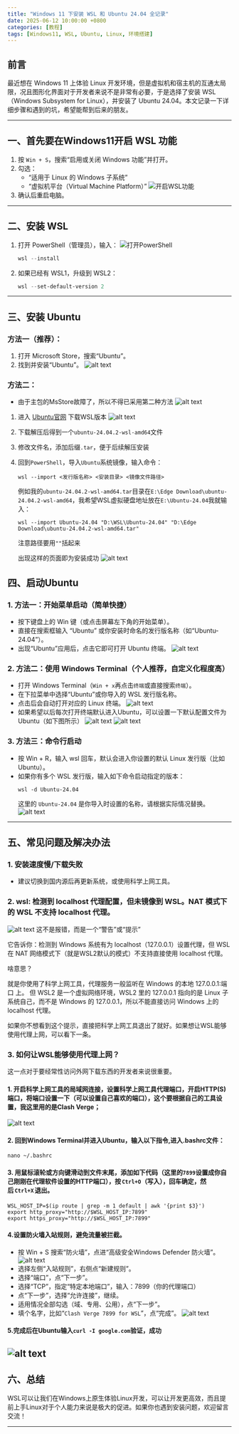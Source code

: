 ```yaml
---
title: "Windows 11 下安装 WSL 和 Ubuntu 24.04 全记录"
date: 2025-06-12 10:00:00 +0800
categories: [教程]
tags: [Windows11, WSL, Ubuntu, Linux, 环境搭建]
---
```


## 前言

最近想在 Windows 11 上体验 Linux 开发环境，但是虚拟机和宿主机的互通太局限，况且图形化界面对于开发者来说不是非常有必要，于是选择了安装 WSL（Windows Subsystem for Linux），并安装了 Ubuntu 24.04。本文记录一下详细步骤和遇到的坑，希望能帮到后来的朋友。

---

## 一、首先要在Windows11开启 WSL 功能

1. 按 `Win + S`，搜索“启用或关闭 Windows 功能”并打开。
2. 勾选：
    - “适用于 Linux 的 Windows 子系统”
    - “虚拟机平台（Virtual Machine Platform）”
    ![开启WSL功能](/assets/post_imgs/2025-06-13-windows11-install-wsl-ubuntu24-04/image.png)
3. 确认后重启电脑。

---

## 二、安装 WSL

1. 打开 PowerShell（管理员），输入：
    ![打开PowerShell](/assets/post_imgs/2025-06-13-windows11-install-wsl-ubuntu24-04/image-1.png)
    ```powershell
    wsl --install
    ```

2. 如果已经有 WSL1，升级到 WSL2：

    ```powershell
    wsl --set-default-version 2
    ```

---

## 三、安装 Ubuntu
### 方法一（推荐）：
1. 打开 Microsoft Store，搜索“Ubuntu”。
2. 找到并安装“Ubuntu”。
    ![alt text](/assets/post_imgs/2025-06-13-windows11-install-wsl-ubuntu24-04/image-4.png)

### 方法二：
- 由于主包的MsStore故障了，所以不得已采用第二种方法
![alt text](/assets/post_imgs/2025-06-13-windows11-install-wsl-ubuntu24-04/image-2.png)
1. 进入 [Ubuntu官网](https://ubuntu.com/desktop/wsl) 下载WSL版本
![alt text](/assets/post_imgs/2025-06-13-windows11-install-wsl-ubuntu24-04/image-3.png)
2. 下载解压后得到一个`ubuntu-24.04.2-wsl-amd64`文件
3. 修改文件名，添加后缀`.tar`，便于后续解压安装
4. 回到`PowerShell`，导入`Ubuntu`系统镜像，输入命令：
    ```
    wsl --import <发行版名称> <安装目录> <镜像文件路径>
    ```
    例如我的`ubuntu-24.04.2-wsl-amd64.tar`目录在`E:\Edge Download\ubuntu-24.04.2-wsl-amd64`，我希望WSL虚拟硬盘地址放在`E:\Ubuntu-24.04`我就输入：
    ```
    wsl --import Ubuntu-24.04 "D:\WSL\Ubuntu-24.04" "D:\Edge Download\ubuntu-24.04.2-wsl-amd64.tar"
    ```
    注意路径要用`""`括起来
    
    出现这样的页面即为安装成功
    ![alt text](/assets/post_imgs/2025-06-13-windows11-install-wsl-ubuntu24-04/image-5.png)

## 四、启动Ubuntu

### 1. **方法一**：开始菜单启动（简单快捷）
- 按下键盘上的 Win 键（或点击屏幕左下角的开始菜单）。
- 直接在搜索框输入 “Ubuntu” 或你安装时命名的发行版名称（如“Ubuntu-24.04”）。
- 出现“Ubuntu”应用后，点击它即可打开 Ubuntu 终端。
    ![alt text](/assets/post_imgs/2025-06-13-windows11-install-wsl-ubuntu24-04/image-6.png)

### 2. **方法二**：使用 Windows Terminal（个人推荐，自定义化程度高）
- 打开 Windows Terminal（`Win + x`再点击`终端`或直接搜索`终端`）。
- 在下拉菜单中选择“Ubuntu”或你导入的 WSL 发行版名称。
- 点击后会自动打开对应的 Linux 终端。
    ![alt text](/assets/post_imgs/2025-06-13-windows11-install-wsl-ubuntu24-04/image-7.png)
- 如果希望以后每次打开终端默认进入Ubuntu，可以设置一下默认配置文件为Ubuntu（如下图所示）
![alt text](/assets/post_imgs/2025-06-13-windows11-install-wsl-ubuntu24-04/image-10.png)
![alt text](/assets/post_imgs/2025-06-13-windows11-install-wsl-ubuntu24-04/image-11.png)

### 3. **方法三**：命令行启动
- 按 Win + R，输入 wsl 回车，默认会进入你设置的默认 Linux 发行版（比如 Ubuntu）。
- 如果你有多个 WSL 发行版，输入如下命令启动指定的版本：
    ```
    wsl -d Ubuntu-24.04
    ```
    这里的 `Ubuntu-24.04` 是你导入时设置的名称，请根据实际情况替换。
    ![alt text](/assets/post_imgs/2025-06-13-windows11-install-wsl-ubuntu24-04/image-8.png)



---

## 五、常见问题及解决办法

### 1. 安装速度慢/下载失败
- 建议切换到国内源后再更新系统，或使用科学上网工具。

### 2. wsl: 检测到 localhost 代理配置，但未镜像到 WSL。NAT 模式下的 WSL 不支持 localhost 代理。
![alt text](/assets/post_imgs/2025-06-13-windows11-install-wsl-ubuntu24-04/image-9.png)
这不是报错，而是一个“警告”或“提示”

它告诉你：检测到 Windows 系统有为 localhost（127.0.0.1）设置代理，但 WSL 在 NAT 网络模式下（就是WSL2默认的模式）不支持直接使用 localhost 代理。

啥意思？

就是你使用了科学上网工具，代理服务一般监听在 Windows 的本地 127.0.0.1:端口 上。
但 WSL2 是一个虚拟网络环境，WSL2 里的 127.0.0.1 指向的是 Linux 子系统自己，而不是 Windows 的 127.0.0.1，所以不能直接访问 Windows 上的 localhost 代理。

如果你不想看到这个提示，直接把科学上网工具退出了就好。如果想让WSL能够使用代理上网，可以看下一条。

### 3. 如何让WSL能够使用代理上网？

这一点对于要经常性访问外网下载东西的开发者来说很重要。
#### 1. 开启科学上网工具的局域网连接，设置科学上网工具代理端口，开启HTTP(S)端口，将端口设置一下（可以设置自己喜欢的端口），这个要根据自己的工具设置，我这里用的是Clash Verge；
![alt text](/assets/post_imgs/2025-06-13-windows11-install-wsl-ubuntu24-04/image-12.png)

#### 2. 回到Windows Terminal并进入Ubuntu，输入以下指令,进入.bashrc文件：
```
nano ~/.bashrc
```

#### 3. 用鼠标滚轮或方向键滑动到文件末尾，添加如下代码（这里的`7899`设置成你自己刚刚在代理软件设置的HTTP端口），按 `Ctrl+O`（写入），回车确定，然后 `Ctrl+X` 退出。
```
WSL_HOST_IP=$(ip route | grep -m 1 default | awk '{print $3}')
export http_proxy="http://$WSL_HOST_IP:7899"
export https_proxy="http://$WSL_HOST_IP:7899"
```

#### 4.设置防火墙入站规则，避免流量被拦截。
- 按 Win + S 搜索“防火墙”，点进“高级安全Windows Defender 防火墙”。
![alt text](/assets/post_imgs/2025-06-13-windows11-install-wsl-ubuntu24-04/image-13.png)
- 选择左侧“入站规则”，右侧点“新建规则”。
- 选择“端口”，点“下一步”。
- 选择“TCP”，指定“特定本地端口”，输入：7899（你的代理端口）
- 点“下一步”，选择“允许连接”，继续。
- 适用情况全部勾选（域、专用、公用），点“下一步”。
- 填个名字，比如“`Clash Verge 7899 for WSL`”，点“完成”。
![alt text](/assets/post_imgs/2025-06-13-windows11-install-wsl-ubuntu24-04/image-15.png)

#### 5.完成后在Ubuntu输入`curl -I google.com`验证，成功
![alt text](/assets/post_imgs/2025-06-13-windows11-install-wsl-ubuntu24-04/image-14.png)
---


## 六、总结

WSL可以让我们在Windows上原生体验Linux开发，可以让开发更高效，而且提前上手Linux对于个人能力来说是极大的促进。如果你也遇到安装问题，欢迎留言交流！

---
